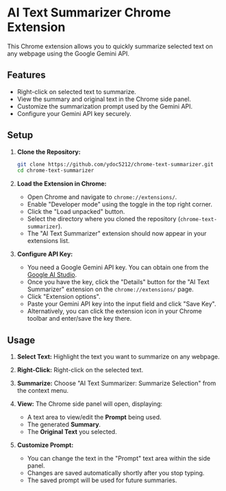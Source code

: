 # AI Text Summarizer Chrome Extension

This Chrome extension allows you to quickly summarize selected text on any webpage using the Google Gemini API.

## Features

*   Right-click on selected text to summarize.
*   View the summary and original text in the Chrome side panel.
*   Customize the summarization prompt used by the Gemini API.
*   Configure your Gemini API key securely.

## Setup

1.  **Clone the Repository:**
    ```bash
    git clone https://github.com/ydoc5212/chrome-text-summarizer.git
    cd chrome-text-summarizer
    ```

2.  **Load the Extension in Chrome:**
    *   Open Chrome and navigate to `chrome://extensions/`.
    *   Enable "Developer mode" using the toggle in the top right corner.
    *   Click the "Load unpacked" button.
    *   Select the directory where you cloned the repository (`chrome-text-summarizer`).
    *   The "AI Text Summarizer" extension should now appear in your extensions list.

3.  **Configure API Key:**
    *   You need a Google Gemini API key. You can obtain one from the [Google AI Studio](https://aistudio.google.com/app/apikey).
    *   Once you have the key, click the "Details" button for the "AI Text Summarizer" extension on the `chrome://extensions/` page.
    *   Click "Extension options".
    *   Paste your Gemini API key into the input field and click "Save Key".
    *   Alternatively, you can click the extension icon in your Chrome toolbar and enter/save the key there.

## Usage

1.  **Select Text:** Highlight the text you want to summarize on any webpage.
2.  **Right-Click:** Right-click on the selected text.
3.  **Summarize:** Choose "AI Text Summarizer: Summarize Selection" from the context menu.
4.  **View:** The Chrome side panel will open, displaying:
    *   A text area to view/edit the **Prompt** being used.
    *   The generated **Summary**.
    *   The **Original Text** you selected.

5.  **Customize Prompt:**
    *   You can change the text in the "Prompt" text area within the side panel.
    *   Changes are saved automatically shortly after you stop typing.
    *   The saved prompt will be used for future summaries. 